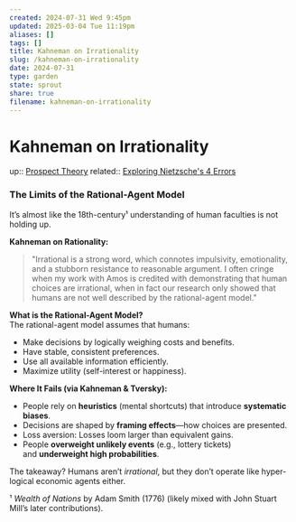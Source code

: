 ```yaml
---
created: 2024-07-31 Wed 9:45pm
updated: 2025-03-04 Tue 11:19pm
aliases: []
tags: []
title: Kahneman on Irrationality
slug: /kahneman-on-irrationality
date: 2024-07-31
type: garden
state: sprout
share: true
filename: kahneman-on-irrationality
---
```

# Kahneman on Irrationality

up:: [Prospect Theory](prospect-theory)
related:: [Exploring Nietzsche's 4 Errors](exploring-nietzsches-4-errors)

### The Limits of the Rational-Agent Model

It’s almost like the 18th-century¹ understanding of human faculties is not holding up.

**Kahneman on Rationality:**

> "Irrational is a strong word, which connotes impulsivity, emotionality, and a stubborn resistance to reasonable argument. I often cringe when my work with Amos is credited with demonstrating that human choices are irrational, when in fact our research only showed that humans are not well described by the rational-agent model."

**What is the Rational-Agent Model?**  
The rational-agent model assumes that humans:

- Make decisions by logically weighing costs and benefits.
- Have stable, consistent preferences.
- Use all available information efficiently.
- Maximize utility (self-interest or happiness).

**Where It Fails (via Kahneman & Tversky):**

- People rely on **heuristics** (mental shortcuts) that introduce **systematic biases**.
- Decisions are shaped by **framing effects**—how choices are presented.
- Loss aversion: Losses loom larger than equivalent gains.
- People **overweight unlikely events** (e.g., lottery tickets) and **underweight high probabilities**.

The takeaway? Humans aren’t _irrational_, but they don’t operate like hyper-logical economic agents either.

¹ _Wealth of Nations_ by Adam Smith (1776) (likely mixed with John Stuart Mill’s later contributions).


